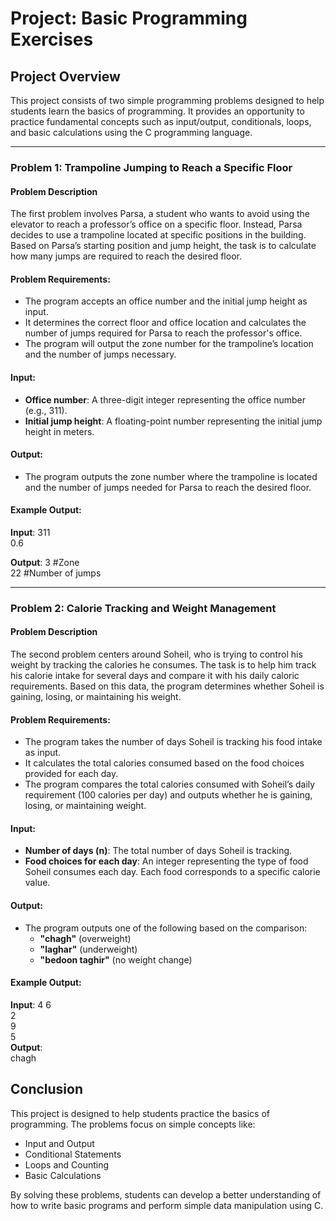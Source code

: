 # Project: Basic Programming Exercises
## Project Overview

This project consists of two simple programming problems designed to help students learn the basics of programming. It provides an opportunity to practice fundamental concepts such as input/output, conditionals, loops, and basic calculations using the C programming language.


---

### Problem 1: Trampoline Jumping to Reach a Specific Floor

#### Problem Description

The first problem involves Parsa, a student who wants to avoid using the elevator to reach a professor’s office on a specific floor. Instead, Parsa decides to use a trampoline located at specific positions in the building. Based on Parsa’s starting position and jump height, the task is to calculate how many jumps are required to reach the desired floor.

#### Problem Requirements:
- The program accepts an office number and the initial jump height as input.
- It determines the correct floor and office location and calculates the number of jumps required for Parsa to reach the professor's office.
- The program will output the zone number for the trampoline’s location and the number of jumps necessary.

#### Input:
- **Office number**: A three-digit integer representing the office number (e.g., 311).
- **Initial jump height**: A floating-point number representing the initial jump height in meters.

#### Output:
- The program outputs the zone number where the trampoline is located and the number of jumps needed for Parsa to reach the desired floor.

#### Example Output:

**Input**:
    311  
    0.6  

**Output**:
    3 #Zone  
    22 #Number of jumps  




---

### Problem 2: Calorie Tracking and Weight Management

#### Problem Description

The second problem centers around Soheil, who is trying to control his weight by tracking the calories he consumes. The task is to help him track his calorie intake for several days and compare it with his daily caloric requirements. Based on this data, the program determines whether Soheil is gaining, losing, or maintaining his weight.

#### Problem Requirements:
- The program takes the number of days Soheil is tracking his food intake as input.
- It calculates the total calories consumed based on the food choices provided for each day.
- The program compares the total calories consumed with Soheil’s daily requirement (100 calories per day) and outputs whether he is gaining, losing, or maintaining weight.

#### Input:
- **Number of days (n)**: The total number of days Soheil is tracking.
- **Food choices for each day**: An integer representing the type of food Soheil consumes each day. Each food corresponds to a specific calorie value.

#### Output:
- The program outputs one of the following based on the comparison:
    - **"chagh"** (overweight)
    - **"laghar"** (underweight)
    - **"bedoon taghir"** (no weight change)

#### Example Output:

**Input**:
    4
    6  
    2  
    9  
    5  
**Output**:  
    chagh  
   



## Conclusion

This project is designed to help students practice the basics of programming. The problems focus on simple concepts like:
- Input and Output
- Conditional Statements
- Loops and Counting
- Basic Calculations

By solving these problems, students can develop a better understanding of how to write basic programs and perform simple data manipulation using C.